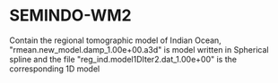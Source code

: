 # SEMINDO-WM2
Contain the regional tomographic model of Indian Ocean,
"rmean.new_model.damp_1.00e+00.a3d" is model written in Spherical spline
and the file "reg_ind.model1DIter2.dat_1.00e+00" is the corresponding 1D model
